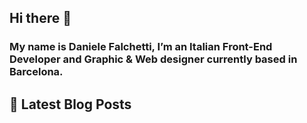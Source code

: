 ## Hi there 👋

### My name is Daniele Falchetti, I’m an Italian Front-End Developer and Graphic & Web designer currently based in Barcelona.

## 📕 Latest Blog Posts

<!-- BLOG-POST-LIST:START -->
<!-- BLOG-POST-LIST:END -->
